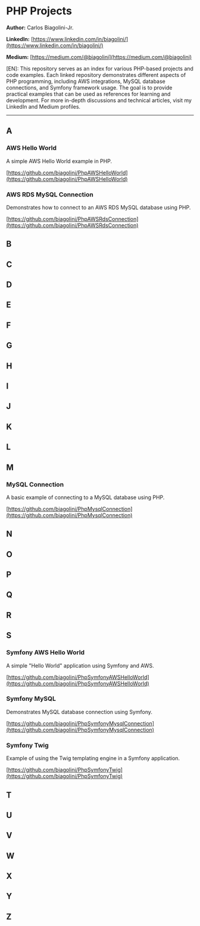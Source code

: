 # PHP Projects

**Author:** Carlos Biagolini-Jr.

**LinkedIn:** [https://www.linkedin.com/in/biagolini/](https://www.linkedin.com/in/biagolini/)

**Medium:** [https://medium.com/@biagolini](https://medium.com/@biagolini)

[EN]: This repository serves as an index for various PHP-based projects and code examples. Each linked repository demonstrates different aspects of PHP programming, including AWS integrations, MySQL database connections, and Symfony framework usage. The goal is to provide practical examples that can be used as references for learning and development. For more in-depth discussions and technical articles, visit my LinkedIn and Medium profiles.

---

## A

### AWS Hello World
A simple AWS Hello World example in PHP.

[https://github.com/biagolini/PhpAWSHelloWorld](https://github.com/biagolini/PhpAWSHelloWorld)

### AWS RDS MySQL Connection
Demonstrates how to connect to an AWS RDS MySQL database using PHP.

[https://github.com/biagolini/PhpAWSRdsConnection](https://github.com/biagolini/PhpAWSRdsConnection)

## B

## C

## D

## E

## F

## G

## H

## I

## J

## K

## L

## M

### MySQL Connection
A basic example of connecting to a MySQL database using PHP.

[https://github.com/biagolini/PhpMysqlConnection](https://github.com/biagolini/PhpMysqlConnection)

## N

## O

## P

## Q

## R

## S

### Symfony AWS Hello World
A simple "Hello World" application using Symfony and AWS.

[https://github.com/biagolini/PhpSymfonyAWSHelloWorld](https://github.com/biagolini/PhpSymfonyAWSHelloWorld)

### Symfony MySQL
Demonstrates MySQL database connection using Symfony.

[https://github.com/biagolini/PhpSymfonyMysqlConnection](https://github.com/biagolini/PhpSymfonyMysqlConnection)

### Symfony Twig
Example of using the Twig templating engine in a Symfony application.

[https://github.com/biagolini/PhpSymfonyTwig](https://github.com/biagolini/PhpSymfonyTwig)

## T

## U

## V

## W

## X

## Y

## Z

